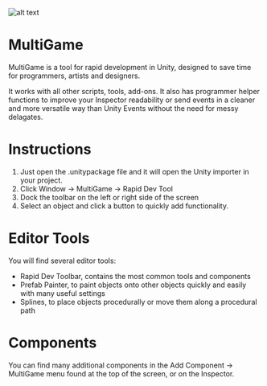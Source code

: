 
![alt text](https://preview.ibb.co/iRV6Sw/Heli_Havoc_Pedestrians_And_Cars2.png "HeliHavoc made with MultiGame")
# MultiGame
MultiGame is a tool for rapid development in Unity, designed to save time for programmers, artists and designers.

It works with all other scripts, tools, add-ons. It also has programmer helper functions to improve your Inspector readability or send events in a cleaner and more versatile way than Unity Events without the need for messy delagates.

# Instructions
1. Just open the .unitypackage file and it will open the Unity importer in your project.
2. Click Window -> MultiGame -> Rapid Dev Tool
3. Dock the toolbar on the left or right side of the screen
4. Select an object and click a button to quickly add functionality.

# Editor Tools
You will find several editor tools:
- Rapid Dev Toolbar, contains the most common tools and components
- Prefab Painter, to paint objects onto other objects quickly and easily with many useful settings
- Splines, to place objects procedurally or move them along a procedural path

# Components
You can find many additional components in the Add Component -> MultiGame menu found at the top of the screen, or on the Inspector.
